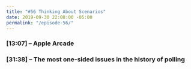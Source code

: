 ```yaml
---
title: "#56 Thinking About Scenarios"
date: 2019-09-30 22:08:00 -05:00
permalink: "/episode-56/"
---
```


### [13:07] – Apple Arcade
 
### [31:38] – The most one-sided issues in the history of polling
